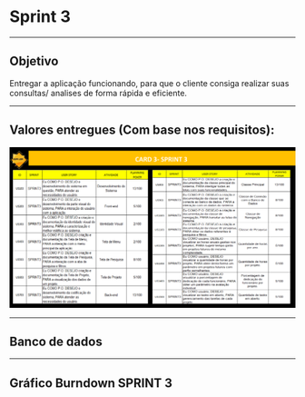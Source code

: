 # Sprint 3

-----------------------------------------------------------------------------------------------------------------------------------------------

## Objetivo

Entregar a aplicação funcionando, para que o cliente consiga  realizar suas consultas/ analises de forma    rápida e eficiente.

-----------------------------------------------------------------------------------------------------------------------------------------------

## Valores entregues (Com base nos requisitos):

![CARD3](https://github.com/Leo0256/Equipe_Lider-Projeto_GSW/blob/main/Arquivos/Fotos%20e%20Documentos/CARD3.jpg)

-----------------------------------------------------------------------------------------------------------------------------------------------
## Banco de dados



-----------------------------------------------------------------------------------------------------------------------------------------------

## Gráfico Burndown SPRINT 3


